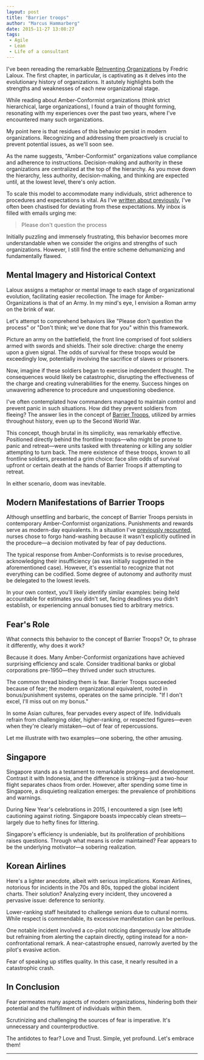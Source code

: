 ```yaml
---
layout: post
title: "Barrier troops"
author: "Marcus Hammarberg"
date: 2015-11-27 13:08:27
tags:
 - Agile
 - Lean
 - Life of a consultant
---
```


I've been rereading the remarkable [ReInventing Organizations](http://www.amazon.com/Reinventing-Organizations-Frederic-Laloux/dp/2960133501/) by Fredric Laloux. The first chapter, in particular, is captivating as it delves into the evolutionary history of organizations. It astutely highlights both the strengths and weaknesses of each new organizational stage.

While reading about Amber-Conformist organizations (think strict hierarchical, large organizations), I found a train of thought forming, resonating with my experiences over the past two years, where I've encountered many such organizations.

My point here is that residues of this behavior persist in modern organizations. Recognizing and addressing them proactively is crucial to prevent potential issues, as we'll soon see.

As the name suggests, "Amber-Conformist" organizations value compliance and adherence to instructions. Decision-making and authority in these organizations are centralized at the top of the hierarchy. As you move down the hierarchy, less authority, decision-making, and thinking are expected until, at the lowest level, there's only action.

To scale this model to accommodate many individuals, strict adherence to procedures and expectations is vital. As I've [written about previously](/2015/04/please-question-the-process.html), I've often been chastised for deviating from these expectations. My inbox is filled with emails urging me:

<blockquote>Please don't question the process</blockquote>

Initially puzzling and immensely frustrating, this behavior becomes more understandable when we consider the origins and strengths of such organizations. However, I still find the entire scheme dehumanizing and fundamentally flawed.

## Mental Imagery and Historical Context

Laloux assigns a metaphor or mental image to each stage of organizational evolution, facilitating easier recollection. The image for Amber-Organizations is that of an Army. In my mind's eye, I envision a Roman army on the brink of war.

Let's attempt to comprehend behaviors like "Please don't question the process" or "Don't think; we've done that for you" within this framework.

Picture an army on the battlefield, the front line comprised of foot soldiers armed with swords and shields. Their sole directive: charge the enemy upon a given signal. The odds of survival for these troops would be exceedingly low, potentially involving the sacrifice of slaves or prisoners.

Now, imagine if these soldiers began to exercise independent thought. The consequences would likely be catastrophic, disrupting the effectiveness of the charge and creating vulnerabilities for the enemy. Success hinges on unwavering adherence to procedure and unquestioning obedience.

I've often contemplated how commanders managed to maintain control and prevent panic in such situations. How did they prevent soldiers from fleeing? The answer lies in the concept of [Barrier Troops](https://en.wikipedia.org/wiki/Barrier_troops), utilized by armies throughout history, even up to the Second World War.

This concept, though brutal in its simplicity, was remarkably effective. Positioned directly behind the frontline troops—who might be prone to panic and retreat—were units tasked with threatening or killing any soldier attempting to turn back. The mere existence of these troops, known to all frontline soldiers, presented a grim choice: face slim odds of survival upfront or certain death at the hands of Barrier Troops if attempting to retreat.

In either scenario, doom was inevitable.

## Modern Manifestations of Barrier Troops

Although unsettling and barbaric, the concept of Barrier Troops persists in contemporary Amber-Conformist organizations. Punishments and rewards serve as modern-day equivalents. In a situation I've [previously recounted](/2015/06/a-question-of-context.html), nurses chose to forgo hand-washing because it wasn't explicitly outlined in the procedure—a decision motivated by fear of pay deductions.

The typical response from Amber-Conformists is to revise procedures, acknowledging their insufficiency (as was initially suggested in the aforementioned case). However, it's essential to recognize that not everything can be codified. Some degree of autonomy and authority must be delegated to the lowest levels.

In your own context, you'll likely identify similar examples: being held accountable for estimates you didn't set, facing deadlines you didn't establish, or experiencing annual bonuses tied to arbitrary metrics.

## Fear's Role

What connects this behavior to the concept of Barrier Troops? Or, to phrase it differently, why does it work?

Because it does. Many Amber-Conformist organizations have achieved surprising efficiency and scale. Consider traditional banks or global corporations pre-1950—they thrived under such structures.

The common thread binding them is fear. Barrier Troops succeeded because of fear; the modern organizational equivalent, rooted in bonus/punishment systems, operates on the same principle. "If I don't excel, I'll miss out on my bonus."

In some Asian cultures, fear pervades every aspect of life. Individuals refrain from challenging older, higher-ranking, or respected figures—even when they're clearly mistaken—out of fear of repercussions.

Let me illustrate with two examples—one sobering, the other amusing.

## Singapore

Singapore stands as a testament to remarkable progress and development. Contrast it with Indonesia, and the difference is striking—just a two-hour flight separates chaos from order. However, after spending some time in Singapore, a disquieting realization emerges: the prevalence of prohibitions and warnings.

During New Year's celebrations in 2015, I encountered a sign (see left) cautioning against rioting. Singapore boasts impeccably clean streets—largely due to hefty fines for littering.

Singapore's efficiency is undeniable, but its proliferation of prohibitions raises questions. Through what means is order maintained? Fear appears to be the underlying motivator—a sobering realization.

## Korean Airlines

Here's a lighter anecdote, albeit with serious implications. Korean Airlines, notorious for incidents in the 70s and 80s, topped the global incident charts. Their solution? Analyzing every incident, they uncovered a pervasive issue: deference to seniority.

Lower-ranking staff hesitated to challenge seniors due to cultural norms. While respect is commendable, its excessive manifestation can be perilous.

One notable incident involved a co-pilot noticing dangerously low altitude but refraining from alerting the captain directly, opting instead for a non-confrontational remark. A near-catastrophe ensued, narrowly averted by the pilot's evasive action.

Fear of speaking up stifles quality. In this case, it nearly resulted in a catastrophic crash.

## In Conclusion

Fear permeates many aspects of modern organizations, hindering both their potential and the fulfillment of individuals within them.

Scrutinizing and challenging the sources of fear is imperative. It's unnecessary and counterproductive.

The antidotes to fear? Love and Trust. Simple, yet profound. Let's embrace them!

<hr>
